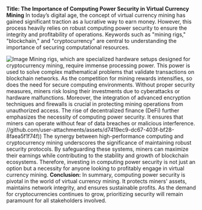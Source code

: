 **Title: The Importance of Computing Power Security in Virtual Currency Mining**
In today’s digital age, the concept of virtual currency mining has gained significant traction as a lucrative way to earn money. However, this process heavily relies on robust computing power security to ensure the integrity and profitability of operations. Keywords such as "mining rigs," "blockchain," and "cryptocurrency" are central to understanding the importance of securing computational resources.

![Image](https://github.com/user-attachments/assets/4a25d116-2220-4385-b08e-f287af8fcbc4)
Mining rigs, which are specialized hardware setups designed for cryptocurrency mining, require immense processing power. This power is used to solve complex mathematical problems that validate transactions on blockchain networks. As the competition for mining rewards intensifies, so does the need for secure computing environments. Without proper security measures, miners risk losing their investments due to cyberattacks or hardware malfunctions.
Moreover, the integration of advanced encryption techniques and firewalls is crucial in protecting mining operations from unauthorized access. The rise of decentralized finance (DeFi) further emphasizes the necessity of computing power security. It ensures that miners can operate without fear of data breaches or malicious interference.
 //github.com/user-attachments/assets/d7419ec9-dc67-403f-bf28-8faea5f1f74f))
The synergy between high-performance computing and cryptocurrency mining underscores the significance of maintaining robust security protocols. By safeguarding these systems, miners can maximize their earnings while contributing to the stability and growth of blockchain ecosystems. Therefore, investing in computing power security is not just an option but a necessity for anyone looking to profitably engage in virtual currency mining.
**Conclusion:** In summary, computing power security is pivotal in the world of virtual currency mining. It protects miners' assets, maintains network integrity, and ensures sustainable profits. As the demand for cryptocurrencies continues to grow, prioritizing security will remain paramount for all stakeholders involved.
